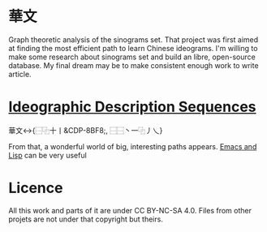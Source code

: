 華文
====

Graph theoretic analysis of the sinograms set. That project was first aimed at finding the most efficient path to learn Chinese ideograms. I'm willing to make some research about sinograms set and build an libre, open-source database. My final dream may be to make consistent enough work to write article.

[Ideographic Description Sequences](https://github.com/kawabata/ids)
====================================================================

華文↔{⿱⿻十丨&CDP-8BF8;, ⿱⿱丶一⿻丿乀}

From that, a wonderful world of big, interesting paths appears. [Emacs and Lisp](https://github.com/kawabata/ids-edit) can be very useful

Licence
=======

All this work and parts of it are under CC BY-NC-SA 4.0. Files from other projets are not under that copyright but theirs.

